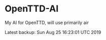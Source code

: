 # OpenTTD-AI
My AI for OpenTTD, will use primarily air

Latest backup: Sun Aug 25 16:23:01 UTC 2019
